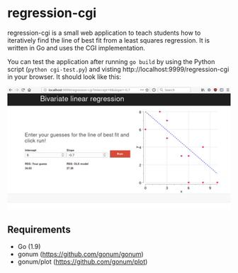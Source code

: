 # regression-cgi
regression-cgi is a small web application to teach students how to iteratively find the line of best fit from a least squares regression. It is written in Go and uses the CGI implementation.

You can test the application after running `go build` by using the Python script (`python cgi-test.py`) and visting http://localhost:9999/regression-cgi in your browser. It should look like this:

![alt text](screenshots/screenshot.png "regression-cgi")

## Requirements
* Go (1.9) 
* gonum (https://github.com/gonum/gonum)
* gonum/plot (https://github.com/gonum/plot)
